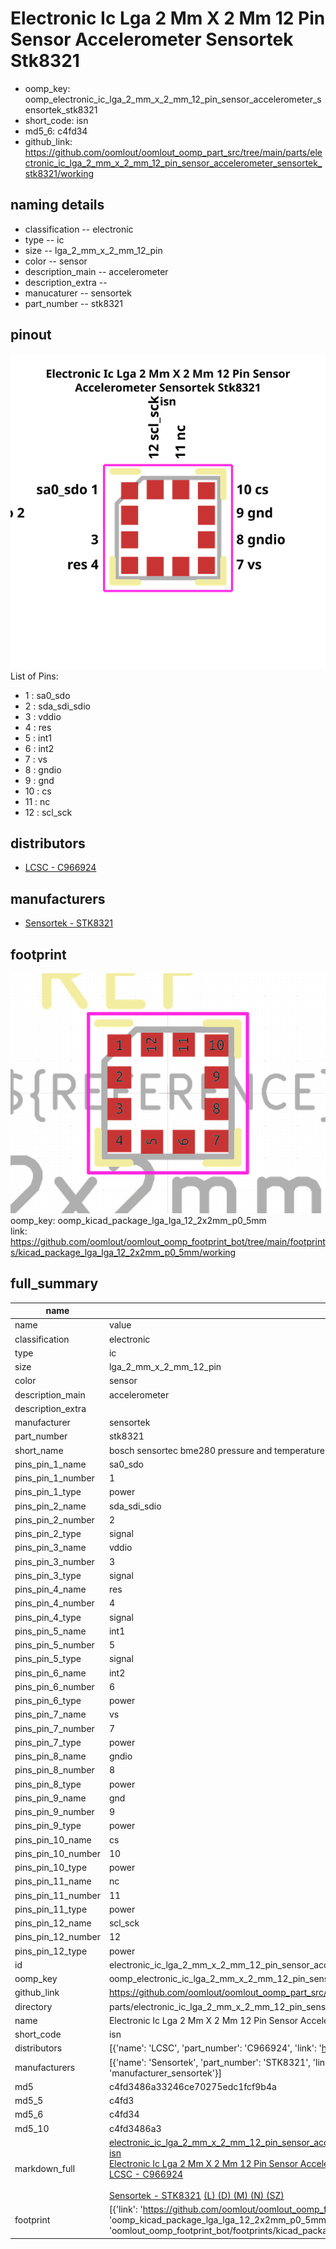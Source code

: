 # Electronic Ic Lga 2 Mm X 2 Mm 12 Pin Sensor Accelerometer Sensortek Stk8321

  
* oomp_key: oomp_electronic_ic_lga_2_mm_x_2_mm_12_pin_sensor_accelerometer_sensortek_stk8321 
* short_code: isn
* md5_6: c4fd34  
* github_link: https://github.com/oomlout/oomlout_oomp_part_src/tree/main/parts/electronic_ic_lga_2_mm_x_2_mm_12_pin_sensor_accelerometer_sensortek_stk8321/working  
## naming details
* classification -- electronic
* type -- ic
* size -- lga_2_mm_x_2_mm_12_pin
* color -- sensor
* description_main -- accelerometer
* description_extra -- 
* manucaturer -- sensortek
* part_number -- stk8321
## pinout
![](working_pinout_600.png)  
List of Pins:

* 1 : sa0_sdo
* 2 : sda_sdi_sdio
* 3 : vddio
* 4 : res
* 5 : int1
* 6 : int2
* 7 : vs
* 8 : gndio
* 9 : gnd
* 10 : cs
* 11 : nc
* 12 : scl_sck
## distributors
* [LCSC - C966924](https://lcsc.com/product-detail/C966924.html)  

## manufacturers
* [Sensortek - STK8321](https://www.bosch-sensortec.com/products/environmental-sensors/humidity-sensors-bme280/)  


## footprint

![](footprint/0/working/working_600.png)  
oomp_key: oomp_kicad_package_lga_lga_12_2x2mm_p0_5mm  
link: https://github.com/oomlout/oomlout_oomp_footprint_bot/tree/main/footprints/kicad_package_lga_lga_12_2x2mm_p0_5mm/working  

## full_summary
| name | value | 
| --- | --- | 
| name | value | 
| classification | electronic | 
| type | ic | 
| size | lga_2_mm_x_2_mm_12_pin | 
| color | sensor | 
| description_main | accelerometer | 
| description_extra |  | 
| manufacturer | sensortek | 
| part_number | stk8321 | 
| short_name | bosch sensortec bme280 pressure and temperature sensor | 
| pins_pin_1_name | sa0_sdo | 
| pins_pin_1_number | 1 | 
| pins_pin_1_type | power | 
| pins_pin_2_name | sda_sdi_sdio | 
| pins_pin_2_number | 2 | 
| pins_pin_2_type | signal | 
| pins_pin_3_name | vddio | 
| pins_pin_3_number | 3 | 
| pins_pin_3_type | signal | 
| pins_pin_4_name | res | 
| pins_pin_4_number | 4 | 
| pins_pin_4_type | signal | 
| pins_pin_5_name | int1 | 
| pins_pin_5_number | 5 | 
| pins_pin_5_type | signal | 
| pins_pin_6_name | int2 | 
| pins_pin_6_number | 6 | 
| pins_pin_6_type | power | 
| pins_pin_7_name | vs | 
| pins_pin_7_number | 7 | 
| pins_pin_7_type | power | 
| pins_pin_8_name | gndio | 
| pins_pin_8_number | 8 | 
| pins_pin_8_type | power | 
| pins_pin_9_name | gnd | 
| pins_pin_9_number | 9 | 
| pins_pin_9_type | power | 
| pins_pin_10_name | cs | 
| pins_pin_10_number | 10 | 
| pins_pin_10_type | power | 
| pins_pin_11_name | nc | 
| pins_pin_11_number | 11 | 
| pins_pin_11_type | power | 
| pins_pin_12_name | scl_sck | 
| pins_pin_12_number | 12 | 
| pins_pin_12_type | power | 
| id | electronic_ic_lga_2_mm_x_2_mm_12_pin_sensor_accelerometer_sensortek_stk8321 | 
| oomp_key | oomp_electronic_ic_lga_2_mm_x_2_mm_12_pin_sensor_accelerometer_sensortek_stk8321 | 
| github_link | https://github.com/oomlout/oomlout_oomp_part_src/tree/main/parts/electronic_ic_lga_2_mm_x_2_mm_12_pin_sensor_accelerometer_sensortek_stk8321/working | 
| directory | parts/electronic_ic_lga_2_mm_x_2_mm_12_pin_sensor_accelerometer_sensortek_stk8321 | 
| name | Electronic Ic Lga 2 Mm X 2 Mm 12 Pin Sensor Accelerometer Sensortek Stk8321 | 
| short_code | isn | 
| distributors | [{'name': 'LCSC', 'part_number': 'C966924', 'link': 'https://lcsc.com/product-detail/C966924.html', 'id': 'distributor_lcsc'}] | 
| manufacturers | [{'name': 'Sensortek', 'part_number': 'STK8321', 'link': 'https://www.bosch-sensortec.com/products/environmental-sensors/humidity-sensors-bme280/', 'id': 'manufacturer_sensortek'}] | 
| md5 | c4fd3486a33246ce70275edc1fcf9b4a | 
| md5_5 | c4fd3 | 
| md5_6 | c4fd34 | 
| md5_10 | c4fd3486a3 | 
| markdown_full | [electronic_ic_lga_2_mm_x_2_mm_12_pin_sensor_accelerometer_sensortek_stk8321](https://github.com/oomlout/oomlout_oomp_part_src/tree/main/parts/electronic_ic_lga_2_mm_x_2_mm_12_pin_sensor_accelerometer_sensortek_stk8321/working)<br>[isn](https://github.com/oomlout/oomlout_oomp_part_src/tree/main/parts/electronic_ic_lga_2_mm_x_2_mm_12_pin_sensor_accelerometer_sensortek_stk8321/working)<br>[Electronic Ic Lga 2 Mm X 2 Mm 12 Pin Sensor Accelerometer Sensortek Stk8321](https://github.com/oomlout/oomlout_oomp_part_src/tree/main/parts/electronic_ic_lga_2_mm_x_2_mm_12_pin_sensor_accelerometer_sensortek_stk8321/working)<br>[LCSC - C966924<br>](https://lcsc.com/product-detail/C966924.html)<br>[Sensortek - STK8321](https://www.bosch-sensortec.com/products/environmental-sensors/humidity-sensors-bme280/) [(L)  ](https://www.lcsc.com/search?q=STK8321)[(D)  ](https://www.digikey.com/en/products?keywords=STK8321)[(M)  ](https://www.mouser.com/Search/Refine?Keyword=STK8321)[(N)  ](https://www.newark.com/search?st=STK8321)[(SZ)  ](https://so.szlcsc.com/global.html?k=STK8321)<br> | 
| footprint | [{'link': 'https://github.com/oomlout/oomlout_oomp_footprint_bot/tree/main/foootprntss/kicad_package_lga_lga_12_2x2mm_p0_5mm', 'oomp_key': 'oomp_kicad_package_lga_lga_12_2x2mm_p0_5mm', 'directory': 'oomlout_oomp_footprint_bot/footprints/kicad_package_lga_lga_12_2x2mm_p0_5mm//working/working.kicad_mod'}] | 
